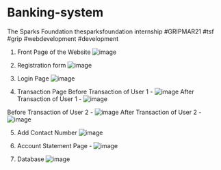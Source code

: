 # Banking-system

The Sparks Foundation
thesparksfoundation internship
#GRIPMAR21 
#tsf
#grip
#webdevelopment 
#development 

1. Front Page of the Website
![image](https://user-images.githubusercontent.com/70523057/127128891-1e9368a1-dacf-47d3-982a-a8bb0fc149f5.png)

2. Registration form 
![image](https://user-images.githubusercontent.com/70523057/127128934-6d52e836-3eb9-4403-b4ba-0027b6b01b42.png)

3. Login Page
![image](https://user-images.githubusercontent.com/70523057/127129653-66f581ff-0819-40af-bb42-0a9a097420fa.png)

4. Transaction Page
Before Transaction of User 1 - 
![image](https://user-images.githubusercontent.com/70523057/127128974-477e5530-fb47-4750-ad49-16aa27dc4f01.png)
After Transaction of User 1 -
![image](https://user-images.githubusercontent.com/70523057/127129172-d40fa541-1752-4466-a14f-73df1e8431f9.png)

Before Transaction of User 2 - 
![image](https://user-images.githubusercontent.com/70523057/127130032-8b784648-cbdd-41dd-93dc-13332da34acd.png)
After Transaction of User 2 -
![image](https://user-images.githubusercontent.com/70523057/127129322-517f6a67-0dc0-4537-ba2f-af7e7c1de59f.png)

5. Add Contact Number 
![image](https://user-images.githubusercontent.com/70523057/111914169-e5cbd380-8a96-11eb-8640-e6974eed9256.png)

6. Account Statement Page - 
![image](https://user-images.githubusercontent.com/70523057/127129444-21b4530b-8be5-443c-93ba-487cb8245fe4.png)

7.  Database
![image](https://user-images.githubusercontent.com/70523057/111914413-d00ade00-8a97-11eb-8406-a43549a72ebb.png)
